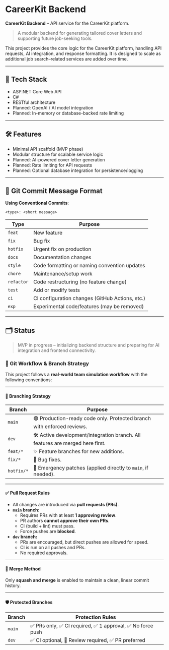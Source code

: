 # CareerKit Backend

**CareerKit Backend** – API service for the CareerKit platform.

> A modular backend for generating tailored cover letters and supporting future job-seeking tools.

This project provides the core logic for the CareerKit platform, handling API requests, AI integration, and response formatting. It is designed to scale as additional job search–related services are added over time.

---

## 🚀 Tech Stack

- ASP.NET Core Web API
- C#
- RESTful architecture
- Planned: OpenAI / AI model integration
- Planned: In-memory or database-backed rate limiting

---

## 🛠 Features

- Minimal API scaffold (MVP phase)
- Modular structure for scalable service logic
- Planned: AI-powered cover letter generation
- Planned: Rate limiting for API requests
- Planned: Optional database integration for persistence/logging

---

## 📝 Git Commit Message Format

**Using Conventional Commits**:

`<type>: <short message>`

| Type        | Purpose                                        |
|-------------|------------------------------------------------|
| `feat`      | New feature                                    |
| `fix`       | Bug fix                                        |
| `hotfix`    | Urgent fix on production                       |
| `docs`      | Documentation changes                          |
| `style`     | Code formatting or naming convention updates   |
| `chore`     | Maintenance/setup work                         |
| `refactor`  | Code restructuring (no feature change)         |
| `test`      | Add or modify tests                            |
| `ci`        | CI configuration changes (GitHub Actions, etc.)|
| `exp`       | Experimental code/features (may be removed)    |

---

## 🗂 Status

> MVP in progress – initializing backend structure and preparing for AI integration and frontend connectivity.

### 🔁 Git Workflow & Branch Strategy

This project follows a **real-world team simulation workflow** with the following conventions:

---

#### 📌 Branching Strategy

| Branch      | Purpose                                                                        |
|-------------|--------------------------------------------------------------------------------|
| `main`      | 🟢 Production-ready code only. Protected branch with enforced reviews.        |
| `dev`       | 🛠️ Active development/integration branch. All features are merged here first. |
| `feat/*`    | ✨ Feature branches for new additions.                                        |
| `fix/*`     | 🐛 Bug fixes.                                                                 |
| `hotfix/*`  | 🚨 Emergency patches (applied directly to `main`, if needed).                 |

---

#### ✅ Pull Request Rules

- All changes are introduced via **pull requests (PRs)**.
- **`main` branch:**
  - Requires PRs with at least **1 approving review**.
  - PR authors **cannot approve their own PRs**.
  - CI (build + lint) must pass.
  - Force pushes are **blocked**.
- **`dev` branch:**
  - PRs are encouraged, but direct pushes are allowed for speed.
  - CI is run on all pushes and PRs.
  - No required approvals.

---

#### 🚦 Merge Method

Only **squash and merge** is enabled to maintain a clean, linear commit history.

---

#### 🛡️ Protected Branches

| Branch | Protection Rules |
|--------|------------------|
| `main` | ✅ PRs only, ✅ CI required, ✅ 1 approval, ✅ No force push |
| `dev`  | ✅ CI optional, 🚫 Review required, ✅ PR preferred |